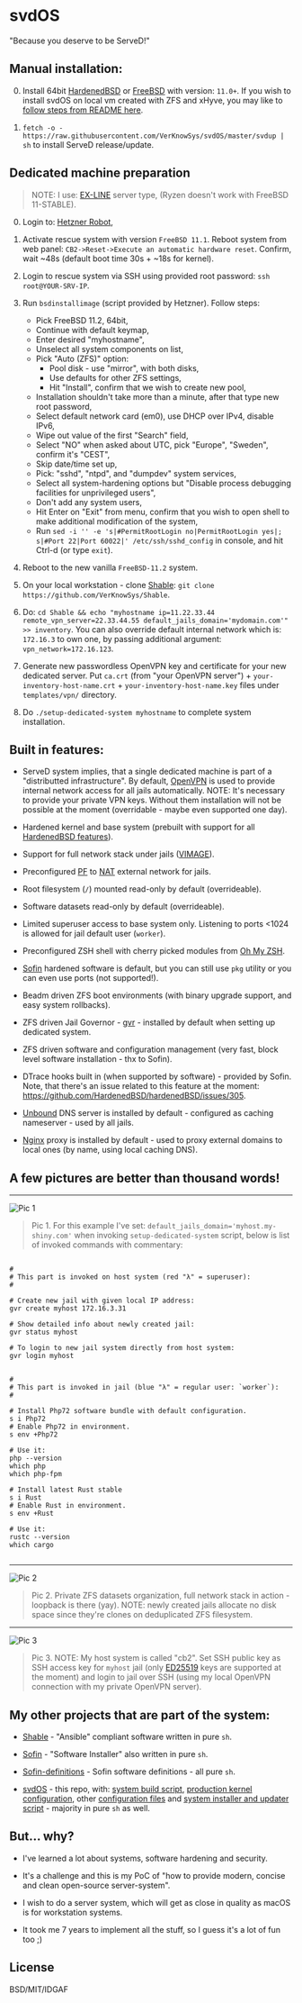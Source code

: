 svdOS
=========

"Because you deserve to be ServeD!"


## Manual installation:

0. Install 64bit [HardenedBSD](https://hardenedbsd.org/) or [FreeBSD](https://www.freebsd.org/) with version: `11.0+`. If you wish to install svdOS on local vm created with ZFS and xHyve, you may like to [follow steps from README here](https://github.com/VerKnowSys/xhyve).

1. `fetch -o - https://raw.githubusercontent.com/VerKnowSys/svdOS/master/svdup | sh` to install ServeD release/update.


## Dedicated machine preparation

> NOTE: I use: [EX-LINE](https://www.hetzner.com/dedicated-rootserver/matrix-ex) server type, (Ryzen doesn't work with FreeBSD 11-STABLE).

0. Login to: [Hetzner Robot](https://robot.your-server.de/),

1. Activate rescue system with version `FreeBSD 11.1`. Reboot system from web panel: `CB2->Reset->Execute an automatic hardware reset`. Confirm, wait ~48s (default boot time 30s + ~18s for kernel).

2. Login to rescue system via SSH using provided root password: `ssh root@YOUR-SRV-IP`.

3. Run `bsdinstallimage` (script provided by Hetzner). Follow steps:
    - Pick FreeBSD 11.2, 64bit,
    - Continue with default keymap,
    - Enter desired "myhostname",
    - Unselect all system components on list,
    - Pick "Auto (ZFS)" option:
        - Pool disk - use "mirror", with both disks,
        - Use defaults for other ZFS settings,
        - Hit "Install", confirm that we wish to create new pool,
    - Installation shouldn't take more than a minute, after that type new root password,
    - Select default network card (em0), use DHCP over IPv4, disable IPv6,
    - Wipe out value of the first "Search" field,
    - Select "NO" when asked about UTC, pick "Europe", "Sweden", confirm it's "CEST",
    - Skip date/time set up,
    - Pick: "sshd", "ntpd", and "dumpdev" system services,
    - Select all system-hardening options but "Disable process debugging facilities for unprivileged users",
    - Don't add any system users,
    - Hit Enter on "Exit" from menu, confirm that you wish to open shell to make additional modification of the system,
    - Run `sed -i '' -e 's|#PermitRootLogin no|PermitRootLogin yes|; s|#Port 22|Port 60022|' /etc/ssh/sshd_config` in console, and hit Ctrl-d (or type `exit`).

4. Reboot to the new vanilla `FreeBSD-11.2` system.

5. On your local workstation - clone [Shable](https://github.com/VerKnowSys/Shable): `git clone https://github.com/VerKnowSys/Shable`.

6. Do: `cd Shable && echo "myhostname ip=11.22.33.44 remote_vpn_server=22.33.44.55 default_jails_domain='mydomain.com'" >> inventory`. You can also override default internal network which is: `172.16.3` to own one, by passing additional argument: `vpn_network=172.16.123`.

7. Generate new passwordless OpenVPN key and certificate for your new dedicated server. Put `ca.crt` (from "your OpenVPN server") + `your-inventory-host-name.crt` + `your-inventory-host-name.key` files under `templates/vpn/` directory.

8. Do `./setup-dedicated-system myhostname` to complete system installation.


## Built in features:

* ServeD system implies, that a single dedicated machine is part of a "distributted infrastructure". By default, [OpenVPN](https://openvpn.net/) is used to provide internal network access for all jails automatically. NOTE: It's necessary to provide your private VPN keys. Without them installation will not be possible at the moment (overridable - maybe even supported one day).

* Hardened kernel and base system (prebuilt with support for all [HardenedBSD features](https://hardenedbsd.org/content/easy-feature-comparison)).

* Support for full network stack under jails ([VIMAGE](https://wiki.freebsd.org/VIMAGE)).

* Preconfigured [PF](https://www.freebsd.org/doc/handbook/firewalls-pf.html) to [NAT](https://en.wikipedia.org/wiki/Network_address_translation) external network for jails.

* Root filesystem (`/`) mounted read-only by default (overrideable).

* Software datasets read-only by default (overrideable).

* Limited superuser access to base system only. Listening to ports <1024 is allowed for jail default user (`worker`).

* Preconfigured ZSH shell with cherry picked modules from [Oh My ZSH](https://github.com/robbyrussell/oh-my-zsh).

* [Sofin](https://github.com/VerKnowSys/sofin) hardened software is default, but you can still use `pkg` utility or you can even use ports (not supported!).

* Beadm driven ZFS boot environments (with binary upgrade support, and easy system rollbacks).

* ZFS driven Jail Governor - [gvr](https://github.com/VerKnowSys/svdOS/blob/master/gvr) - installed by default when setting up dedicated system.

* ZFS driven software and configuration management (very fast, block level software installation - thx to Sofin).

* DTrace hooks built in (when supported by software) - provided by Sofin. Note, that there's an issue related to this feature at the moment: https://github.com/HardenedBSD/hardenedBSD/issues/305.

* [Unbound](https://www.nlnetlabs.nl/projects/unbound/about/) DNS server is installed by default - configured as caching nameserver - used by all jails.

* [Nginx](http://nginx.org/) proxy is installed by default - used to proxy external domains to local ones (by name, using local caching DNS).



## A few pictures are better than thousand words!

---

![Pic 1](http://s.verknowsys.com/6d9fc9ef40f539d28f25710a094e3b4f.png)
> Pic 1. For this example I've set: `default_jails_domain='myhost.my-shiny.com'` when invoking `setup-dedicated-system` script, below is list of invoked commands with commentary:
```

#
# This part is invoked on host system (red "λ" = superuser):
#

# Create new jail with given local IP address:
gvr create myhost 172.16.3.31

# Show detailed info about newly created jail:
gvr status myhost

# To login to new jail system directly from host system:
gvr login myhost


#
# This part is invoked in jail (blue "λ" = regular user: `worker`):
#

# Install Php72 software bundle with default configuration.
s i Php72
# Enable Php72 in environment.
s env +Php72

# Use it:
php --version
which php
which php-fpm

# Install latest Rust stable
s i Rust
# Enable Rust in environment.
s env +Rust

# Use it:
rustc --version
which cargo


```

---

![Pic 2](http://s.verknowsys.com/c0e1a6c260f73da19fb1bfa28ed895a6.png)
> Pic 2. Private ZFS datasets organization, full network stack in action - loopback is there (yay).
>        NOTE: newly created jails allocate no disk space since they're clones on deduplicated ZFS filesystem.

---

![Pic 3](http://s.verknowsys.com/04d32334ef8f3b55a969c7db820c5507.png)
> Pic 3. NOTE: My host system is called "cb2".
>        Set SSH public key as SSH access key for `myhost` jail (only [ED25519](https://ed25519.cr.yp.to/) keys are supported at the moment)
>        and login to jail over SSH (using my local OpenVPN connection with my private OpenVPN server).


## My other projects that are part of the system:

* [Shable](https://github.com/VerKnowSys/Shable) - "Ansible" compliant software written in pure `sh`.

* [Sofin](https://github.com/VerKnowSys/sofin) - "Software Installer" also written in pure `sh`.

* [Sofin-definitions](https://github.com/VerKnowSys/sofin-definitions/) - Sofin software definitions - all pure `sh`.

* [svdOS](https://github.com/VerKnowSys/svdOS) - this repo, with: [system build script](https://github.com/VerKnowSys/svdOS/blob/master/build-all), [production kernel configuration](https://github.com/VerKnowSys/svdOS/blob/master/kernel/VerKnowSys-11), other [configuration files](https://github.com/VerKnowSys/svdOS/tree/master/etc) and [system installer and updater script](https://github.com/VerKnowSys/svdOS/blob/master/svdup) - majority in pure `sh` as well.


## But… why?

* I've learned a lot about systems, software hardening and security.

* It's a challenge and this is my PoC of "how to provide modern, concise and clean open-source server-system".

* I wish to do a server system, which will get as close in quality as macOS is for workstation systems.

* It took me 7 years to implement all the stuff, so I guess it's a lot of fun too ;)


## License

BSD/MIT/IDGAF


